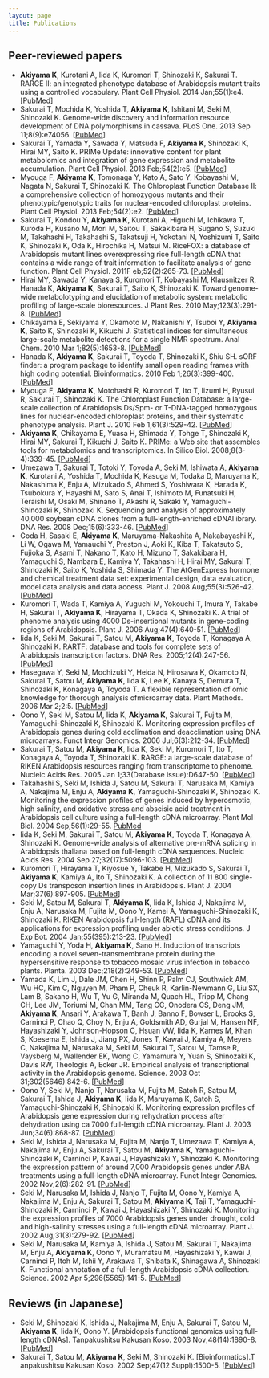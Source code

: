 ```yaml
---
layout: page
title: Publications
---
```


## Peer-reviewed papers

- **Akiyama K**, Kurotani A, Iida K, Kuromori T, Shinozaki K, Sakurai T. RARGE II: an integrated phenotype database of Arabidopsis mutant traits using a controlled vocabulary. Plant Cell Physiol. 2014 Jan;55(1):e4. [[PubMed](http://www.ncbi.nlm.nih.gov/pubmed/24272250)]
- Sakurai T, Mochida K, Yoshida T, **Akiyama K**, Ishitani M, Seki M, Shinozaki K. Genome-wide discovery and information resource development of DNA polymorphisms in cassava. PLoS One. 2013 Sep 11;8(9):e74056. [[PubMed](http://www.ncbi.nlm.nih.gov/pubmed/24040164)]
- Sakurai T, Yamada Y, Sawada Y, Matsuda F, **Akiyama K**, Shinozaki K, Hirai MY, Saito K. PRIMe Update: innovative content for plant metabolomics and integration of gene expression and metabolite accumulation. Plant Cell Physiol. 2013 Feb;54(2):e5. [[PubMed](http://www.ncbi.nlm.nih.gov/pubmed/23292601)]
- Myouga F, **Akiyama K**, Tomonaga Y, Kato A, Sato Y, Kobayashi M, Nagata N, Sakurai T, Shinozaki K. The Chloroplast Function Database II: a comprehensive collection of homozygous mutants and their phenotypic/genotypic traits for nuclear-encoded chloroplast proteins. Plant Cell Physiol. 2013 Feb;54(2):e2. [[PubMed](http://www.ncbi.nlm.nih.gov/pubmed/23230006)]
- Sakurai T, Kondou Y, **Akiyama K**, Kurotani A, Higuchi M, Ichikawa T, Kuroda H, Kusano M, Mori M, Saitou T, Sakakibara H, Sugano S, Suzuki M, Takahashi H, Takahashi S, Takatsuji H, Yokotani N, Yoshizumi T, Saito K, Shinozaki K, Oda K, Hirochika H, Matsui M. RiceFOX: a database of Arabidopsis mutant lines overexpressing rice full-length cDNA that contains a wide range of trait information to facilitate analysis of gene function. Plant Cell Physiol. 2011F eb;52(2):265-73. [[PubMed](http://www.ncbi.nlm.nih.gov/pubmed/21186176)]
- Hirai MY, Sawada Y, Kanaya S, Kuromori T, Kobayashi M, Klausnitzer R, Hanada K, **Akiyama K**, Sakurai T, Saito K, Shinozaki K. Toward genome-wide metabolotyping and elucidation of metabolic system: metabolic profiling of large-scale bioresources. J Plant Res. 2010 May;123(3):291-8. [[PubMed](http://www.ncbi.nlm.nih.gov/pubmed/20369372)]
- Chikayama E, Sekiyama Y, Okamoto M, Nakanishi Y, Tsuboi Y, **Akiyama K**, Saito K, Shinozaki K, Kikuchi J. Statistical indices for simultaneous large-scale metabolite detections for a single NMR spectrum. Anal Chem. 2010 Mar 1;82(5):1653-8. [[PubMed](http://www.ncbi.nlm.nih.gov/pubmed/20128615)]
- Hanada K, **Akiyama K**, Sakurai T, Toyoda T, Shinozaki K, Shiu SH. sORF finder: a program package to identify small open reading frames with high coding potential. Bioinformatics. 2010 Feb 1;26(3):399-400. [[PubMed](http://www.ncbi.nlm.nih.gov/pubmed/20008477)]
- Myouga F, **Akiyama K**, Motohashi R, Kuromori T, Ito T, Iizumi H, Ryusui R, Sakurai T, Shinozaki K. The Chloroplast Function Database: a large-scale collection of Arabidopsis Ds/Spm- or T-DNA-tagged homozygous lines for nuclear-encoded chloroplast proteins, and their systematic phenotype analysis. Plant J. 2010 Feb 1;61(3):529-42. [[PubMed](http://www.ncbi.nlm.nih.gov/pubmed/19912565)]
- **Akiyama K**, Chikayama E, Yuasa H, Shimada Y, Tohge T, Shinozaki K, Hirai MY, Sakurai T, Kikuchi J, Saito K. PRIMe: a Web site that assembles tools for metabolomics and transcriptomics. In Silico Biol. 2008;8(3-4):339-45. [[PubMed](http://www.ncbi.nlm.nih.gov/pubmed/19032166)]
- Umezawa T, Sakurai T, Totoki Y, Toyoda A, Seki M, Ishiwata A, **Akiyama K**, Kurotani A, Yoshida T, Mochida K, Kasuga M, Todaka D, Maruyama K, Nakashima K, Enju A, Mizukado S, Ahmed S, Yoshiwara K, Harada K, Tsubokura Y, Hayashi M, Sato S, Anai T, Ishimoto M, Funatsuki H, Teraishi M, Osaki M, Shinano T, Akashi R, Sakaki Y, Yamaguchi-Shinozaki K, Shinozaki K. Sequencing and analysis of approximately 40,000 soybean cDNA clones from a full-length-enriched cDNAl ibrary. DNA Res. 2008 Dec;15(6):333-46. [[PubMed](http://www.ncbi.nlm.nih.gov/pubmed/18927222)]
- Goda H, Sasaki E, **Akiyama K**, Maruyama-Nakashita A, Nakabayashi K, Li W, Ogawa M, Yamauchi Y, Preston J, Aoki K, Kiba T, Takatsuto S, Fujioka S, Asami T, Nakano T, Kato H, Mizuno T, Sakakibara H, Yamaguchi S, Nambara E, Kamiya Y, Takahashi H, Hirai MY, Sakurai T, Shinozaki K, Saito K, Yoshida S, Shimada Y. The AtGenExpress hormone and chemical treatment data set: experimental design, data evaluation, model data analysis and data access. Plant J. 2008 Aug;55(3):526-42. [[PubMed](http://www.ncbi.nlm.nih.gov/pubmed/18419781)]
- Kuromori T, Wada T, Kamiya A, Yuguchi M, Yokouchi T, Imura Y, Takabe H, Sakurai T, **Akiyama K**, Hirayama T, Okada K, Shinozaki K. A trial of phenome analysis using 4000 Ds-insertional mutants in gene-coding regions of Arabidopsis. Plant J. 2006 Aug;47(4):640-51. [[PubMed](http://www.ncbi.nlm.nih.gov/pubmed/16813574)]
- Iida K, Seki M, Sakurai T, Satou M, **Akiyama K**, Toyoda T, Konagaya A, Shinozaki K. RARTF: database and tools for complete sets of Arabidopsis transcription factors. DNA Res. 2005;12(4):247-56. [[PubMed](http://www.ncbi.nlm.nih.gov/pubmed/16769687)]
- Hasegawa Y, Seki M, Mochizuki Y, Heida N, Hirosawa K, Okamoto N, Sakurai T, Satou M, **Akiyama K**, Iida K, Lee K, Kanaya S, Demura T, Shinozaki K, Konagaya A, Toyoda T. A flexible representation of omic knowledge for thorough analysis ofmicroarray data. Plant Methods. 2006 Mar 2;2:5. [[PubMed](http://www.ncbi.nlm.nih.gov/pubmed/16509996)]
- Oono Y, Seki M, Satou M, Iida K, **Akiyama K**, Sakurai T, Fujita M, Yamaguchi-Shinozaki K, Shinozaki K. Monitoring expression profiles of Arabidopsis genes during cold acclimation and deacclimation using DNA microarrays. Funct Integr Genomics. 2006 Jul;6(3):212-34. [[PubMed](http://www.ncbi.nlm.nih.gov/pubmed/16463051)]
- Sakurai T, Satou M, **Akiyama K**, Iida K, Seki M, Kuromori T, Ito T, Konagaya A, Toyoda T, Shinozaki K. RARGE: a large-scale database of RIKEN Arabidopsis resources ranging from transcriptome to phenome. Nucleic Acids Res. 2005 Jan 1;33(Database issue):D647-50. [[PubMed](http://www.ncbi.nlm.nih.gov/pubmed/15608280)]
- Takahashi S, Seki M, Ishida J, Satou M, Sakurai T, Narusaka M, Kamiya A, Nakajima M, Enju A, **Akiyama K**, Yamaguchi-Shinozaki K, Shinozaki K. Monitoring the expression profiles of genes induced by hyperosmotic, high salinity, and oxidative stress and abscisic acid treatment in Arabidopsis cell culture using a full-length cDNA microarray. Plant Mol Biol. 2004 Sep;56(1):29-55. [PubMed](http://www.ncbi.nlm.nih.gov/pubmed/15604727)
- Iida K, Seki M, Sakurai T, Satou M, **Akiyama K**, Toyoda T, Konagaya A, Shinozaki K. Genome-wide analysis of alternative pre-mRNA splicing in Arabidopsis thaliana based on full-length cDNA sequences. Nucleic Acids Res. 2004 Sep 27;32(17):5096-103. [[PubMed](http://www.ncbi.nlm.nih.gov/pubmed/15452276)]
- Kuromori T, Hirayama T, Kiyosue Y, Takabe H, Mizukado S, Sakurai T, **Akiyama K**, Kamiya A, Ito T, Shinozaki K. A collection of 11 800 single-copy Ds transposon insertion lines in Arabidopsis. Plant J. 2004 Mar;37(6):897-905. [[PubMed](http://www.ncbi.nlm.nih.gov/pubmed/14996221)]
- Seki M, Satou M, Sakurai T, **Akiyama K**, Iida K, Ishida J, Nakajima M, Enju A, Narusaka M, Fujita M, Oono Y, Kamei A, Yamaguchi-Shinozaki K, Shinozaki K. RIKEN Arabidopsis full-length (RAFL) cDNA and its applications for expression profiling under abiotic stress conditions. J Exp Bot. 2004 Jan;55(395):213-23. [[PubMed](http://www.ncbi.nlm.nih.gov/pubmed/14673034)]
- Yamaguchi Y, Yoda H, **Akiyama K**, Sano H. Induction of transcripts encoding a novel seven-transmembrane protein during the hypersensitive response to tobacco mosaic virus infection in tobacco plants. Planta. 2003 Dec;218(2):249-53. [[PubMed](http://www.ncbi.nlm.nih.gov/pubmed/13680232)]
- Yamada K, Lim J, Dale JM, Chen H, Shinn P, Palm CJ, Southwick AM, Wu HC, Kim C, Nguyen M, Pham P, Cheuk R, Karlin-Newmann G, Liu SX, Lam B, Sakano H, Wu T, Yu G, Miranda M, Quach HL, Tripp M, Chang CH, Lee JM, Toriumi M, Chan MM, Tang CC, Onodera CS, Deng JM, **Akiyama K**, Ansari Y, Arakawa T, Banh J, Banno F, Bowser L, Brooks S, Carninci P, Chao Q, Choy N, Enju A, Goldsmith AD, Gurjal M, Hansen NF, Hayashizaki Y, Johnson-Hopson C, Hsuan VW, Iida K, Karnes M, Khan S, Koesema E, Ishida J, Jiang PX, Jones T, Kawai J, Kamiya A, Meyers C, Nakajima M, Narusaka M, Seki M, Sakurai T, Satou M, Tamse R, Vaysberg M, Wallender EK, Wong C, Yamamura Y, Yuan S, Shinozaki K, Davis RW, Theologis A, Ecker JR. Empirical analysis of transcriptional activity in the Arabidopsis genome. Science. 2003 Oct 31;302(5646):842-6. [[PubMed](http://www.ncbi.nlm.nih.gov/pubmed/14593172)]
- Oono Y, Seki M, Nanjo T, Narusaka M, Fujita M, Satoh R, Satou M, Sakurai T, Ishida J, **Akiyama K**, Iida K, Maruyama K, Satoh S, Yamaguchi-Shinozaki K, Shinozaki K. Monitoring expression profiles of Arabidopsis gene expression during rehydration process after dehydration using ca 7000 full-length cDNA microarray. Plant J. 2003 Jun;34(6):868-87. [[PubMed](http://www.ncbi.nlm.nih.gov/pubmed/12795706)]
- Seki M, Ishida J, Narusaka M, Fujita M, Nanjo T, Umezawa T, Kamiya A, Nakajima M, Enju A, Sakurai T, Satou M, **Akiyama K**, Yamaguchi-Shinozaki K, Carninci P, Kawai J, Hayashizaki Y, Shinozaki K. Monitoring the expression pattern of around 7,000 Arabidopsis genes under ABA treatments using a full-length cDNA microarray. Funct Integr Genomics. 2002 Nov;2(6):282-91. [[PubMed](http://www.ncbi.nlm.nih.gov/pubmed/12444421)]
- Seki M, Narusaka M, Ishida J, Nanjo T, Fujita M, Oono Y, Kamiya A, Nakajima M, Enju A, Sakurai T, Satou M, **Akiyama K**, Taji T, Yamaguchi-Shinozaki K, Carninci P, Kawai J, Hayashizaki Y, Shinozaki K. Monitoring the expression profiles of 7000 Arabidopsis genes under drought, cold and high-salinity stresses using a full-length cDNA microarray. Plant J. 2002 Aug;31(3):279-92. [[PubMed](http://www.ncbi.nlm.nih.gov/pubmed/12164808)]
- Seki M, Narusaka M, Kamiya A, Ishida J, Satou M, Sakurai T, Nakajima M, Enju A, **Akiyama K**, Oono Y, Muramatsu M, Hayashizaki Y, Kawai J, Carninci P, Itoh M, Ishii Y, Arakawa T, Shibata K, Shinagawa A, Shinozaki K. Functional annotation of a full-length Arabidopsis cDNA collection. Science. 2002 Apr 5;296(5565):141-5. [[PubMed](http://www.ncbi.nlm.nih.gov/pubmed/11910074)]

## Reviews (in Japanese)

- Seki M, Shinozaki K, Ishida J, Nakajima M, Enju A, Sakurai T, Satou M, **Akiyama K**, Iida K, Oono Y. [Arabidopsis functional genomics using full-length cDNAs]. Tanpakushitsu Kakusan Koso. 2003 Nov;48(14):1890-8. [[PubMed](http://www.ncbi.nlm.nih.gov/pubmed/14619414)]
- Sakurai T, Satou M, **Akiyama K**, Seki M, Shinozaki K. [Bioinformatics].T anpakushitsu Kakusan Koso. 2002 Sep;47(12 Suppl):1500-5. [[PubMed](http://www.ncbi.nlm.nih.gov/pubmed/12357601)]
